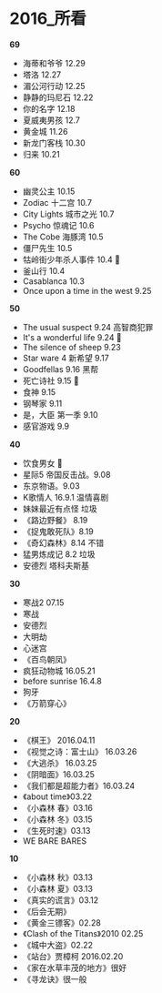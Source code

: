 # 2016_所看


**69**
- 海蒂和爷爷 12.29
- 塔洛 12.27
- 湄公河行动 12.25
- 静静的玛尼石 12.22
- 你的名字 12.18
- 夏威夷男孩 12.7
- 黄金城 11.26
- 新龙门客栈 10.30
- 归来 10.21


**60**
- 幽灵公主 10.15
- Zodiac 十二宫 10.7
- City Lights 城市之光 10.7
- Psycho 惊魂记 10.6
- The Cobe 海豚湾 10.5
- 僵尸先生 10.5
- 牯岭街少年杀人事件 10.4 💯
- 釜山行 10.4
- Casablanca 10.3
- Once upon a time in the west 9.25


**50**
- The usual suspect 9.24 高智商犯罪
- It's a wonderful life 9.24 💯
- The silence of sheep 9.23
- Star ware 4 新希望 9.17
- Goodfellas 9.16 黑帮
- 死亡诗社 9.15  💯
- 食神 9.15
- 钢琴家 9.11
- 是，大臣 第一季 9.10
- 感官游戏 9.9


**40**
- 饮食男女  💯
- 星际5 帝国反击战。9.08
- 东京物语。9.03
- K歌情人 16.9.1 温情喜剧
- 妹妹最近有点怪  垃圾
- 《路边野餐》 8.19
- 《捉鬼敢死队》8.19
- 《奇幻森林》8.14 不错
- 猛男炼成记  8.2 垃圾
- 安德烈 塔科夫斯基


**30**
- 寒战2 07.15
- 寒战
- 安德烈
- 大明劫
- 心迷宫
- 《百鸟朝凤》
- 疯狂动物城 16.05.21
- before sunrise 16.4.8
- 狗牙
- 《万箭穿心》


**20**
- 《棋王》 2016.04.11
- 《视觉之诗：富士山》 16.03.26
- 《大逃杀》 16.03.25
- 《阴暗面》16.03.25
- 《我们都是超能力者》16.03.24
- 《about time》03.22
- 《小森林 春》03.16
- 《小森林 冬》03.15
- 《生死时速》03.13
- WE BARE BARES


**10**
- 《小森林 秋》03.13
- 《小森林 夏》03.13
- 《真实的谎言》03.12
- 《后会无期》
- 《黄金三镖客》02.28
- 《Clash of the Titans》2010 02.25
- 《城中大盗》02.22
- 《站台》贾樟柯 2016.02.20
- 《家在水草丰茂的地方》很好
- 《寻龙诀》很一般